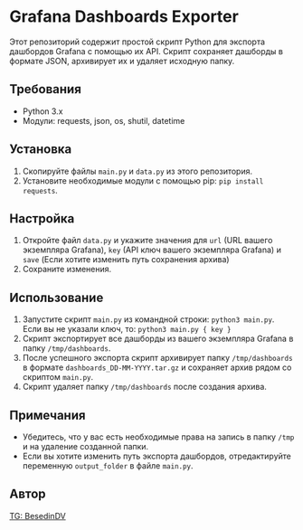 # Grafana Dashboards Exporter

Этот репозиторий содержит простой скрипт Python для экспорта дашбордов Grafana с помощью их API. Скрипт сохраняет дашборды в формате JSON, архивирует их и удаляет исходную папку.

## Требования

- Python 3.x
- Модули: requests, json, os, shutil, datetime

## Установка

1. Скопируйте файлы `main.py` и `data.py` из этого репозитория.
2. Установите необходимые модули с помощью pip: `pip install requests`.

## Настройка

1. Откройте файл `data.py` и укажите значения для `url` (URL вашего экземпляра Grafana), `key` (API ключ вашего экземпляра Grafana) и `save` (Если хотите изменить путь сохранения архива)
2. Сохраните изменения.

## Использование

1. Запустите скрипт `main.py` из командной строки: `python3 main.py`. Если вы не указали ключ, то: `python3 main.py { key }`
2. Скрипт экспортирует все дашборды из вашего экземпляра Grafana в папку `/tmp/dashboards`.
3. После успешного экспорта скрипт архивирует папку `/tmp/dashboards` в формате `dashboards_DD-MM-YYYY.tar.gz` и сохраняет архив рядом со скриптом `main.py`.
4. Скрипт удаляет папку `/tmp/dashboards` после создания архива.

## Примечания

- Убедитесь, что у вас есть необходимые права на запись в папку `/tmp` и на удаление созданной папки.
- Если вы хотите изменить путь экспорта дашбордов, отредактируйте переменную `output_folder` в файле `main.py`.

## Автор

[TG: BesedinDV](https://t.me/BesedinDV)
